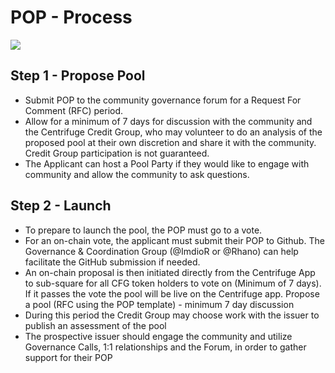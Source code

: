 # POP - Process
![](../CP5/Appendices/popv3s.png)

## Step 1 - Propose Pool
- Submit POP to the community governance forum for a Request For Comment (RFC) period.
 - Allow for a minimum of 7 days for discussion with the community and the Centrifuge Credit Group, who may volunteer to do an analysis of the proposed pool at their own discretion and share it with the community. Credit Group participation is not guaranteed.
-  The Applicant can host a Pool Party if they would like to engage with community and allow the community to ask questions.

## Step 2 - Launch
- To prepare to launch the pool, the POP must go to a vote.
- For an on-chain vote, the applicant must submit their POP to Github. The Governance & Coordination Group (@ImdioR or @Rhano) can help facilitate the GitHub submission if needed.
- An on-chain proposal is then initiated directly from the Centrifuge App to sub-square for all CFG token holders to vote on (Minimum of 7 days). If it passes the vote the pool will be live on the Centrifuge app.
Propose a pool (RFC using the POP template) - minimum 7 day discussion
- During this period the Credit Group may choose work with the issuer to publish an assessment of the pool
- The prospective issuer should engage the community and utilize Governance Calls, 1:1 relationships and the Forum, in order to gather support for their POP
